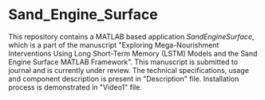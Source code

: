 # Sand_Engine_Surface
This repository contains a MATLAB based application _SandEngineSurface_, which is a part of the manuscript "Exploring Mega-Nourishment Interventions Using Long Short-Term Memory (LSTM) Models and the Sand Engine Surface MATLAB Framework". This manuscript is submitted to journal and is currently under review. The technical specifications, usage and component description is present in "Description" file. Installation process is demonstrated in "Video1" file.
